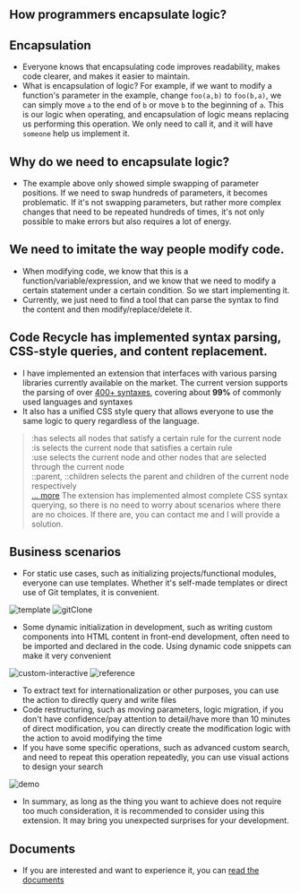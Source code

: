## How programmers encapsulate logic?
## Encapsulation
- Everyone knows that encapsulating code improves readability, makes code clearer, and makes it easier to maintain.
- What is encapsulation of logic? For example, if we want to modify a function's parameter in the example, change `foo(a,b)` to `foo(b,a)`, we can simply move `a` to the end of `b` or move `b` to the beginning of `a`. This is our logic when operating, and encapsulation of logic means replacing us performing this operation. We only need to call it, and it will have `someone` help us implement it.

## Why do we need to encapsulate logic?
- The example above only showed simple swapping of parameter positions. If we need to swap hundreds of parameters, it becomes problematic. If it's not swapping parameters, but rather more complex changes that need to be repeated hundreds of times, it's not only possible to make errors but also requires a lot of energy.

## We need to imitate the way people modify code.
- When modifying code, we know that this is a function/variable/expression, and we know that we need to modify a certain statement under a certain condition. So we start implementing it.
- Currently, we just need to find a tool that can parse the syntax to find the content and then modify/replace/delete it.

## Code Recycle has implemented syntax parsing, CSS-style queries, and content replacement.
- I have implemented an extension that interfaces with various parsing libraries currently available on the market. The current version supports the parsing of over [400+ syntaxes](https://wszgrcy.github.io/code-recycle/#/zh-Hans/%E8%AE%BE%E8%AE%A1/css%E8%AF%AD%E6%B3%95%E6%9F%A5%E8%AF%A2?id=%e6%94%af%e6%8c%81%e8%af%ad%e8%a8%80%e8%af%ad%e6%b3%95), covering about **99%** of commonly used languages and syntaxes
- It also has a unified CSS style query that allows everyone to use the same logic to query regardless of the language.
> :has  selects all nodes that satisfy a certain rule for the current node  
> :is  selects the current node that satisfies a certain rule  
> :use  selects the current node and other nodes that are selected through the current node  
> ::parent, ::children  selects the parent and children of the current node respectively  
> [... more](https://wszgrcy.github.io/code-recycle/#/zh-Hans/%E8%AE%BE%E8%AE%A1/css%E8%AF%AD%E6%B3%95%E6%9F%A5%E8%AF%A2?id=css-%E9%80%89%E6%8B%A9%E5%99%A8%E6%94%AF%E6%8C%81)
> The extension has implemented almost complete CSS syntax querying, so there is no need to worry about scenarios where there are no choices. If there are, you can contact me and I will provide a solution.


## Business scenarios
- For static use cases, such as initializing projects/functional modules, everyone can use templates. Whether it's self-made templates or direct use of Git templates, it is convenient.

![template](https://cdn.jsdelivr.net/gh/wszgrcy/code-recycle@1.1.0/docs/image/template.webp)
![gitClone](https://cdn.jsdelivr.net/gh/wszgrcy/code-recycle@1.1.0/docs/zh-Hans/image/gitClone.png)

- Some dynamic initialization in development, such as writing custom components into HTML content in front-end development, often need to be imported and declared in the code. Using dynamic code snippets can make it very convenient

![custom-interactive](https://cdn.jsdelivr.net/gh/wszgrcy/code-recycle@1.1.0/docs/image/custom-interactive.jpg)
![reference](https://cdn.jsdelivr.net/gh/wszgrcy/code-recycle@1.1.0/docs/image/dynamic-snippet-angular/reference.gif)

- To extract text for internationalization or other purposes, you can use the action to directly query and write files
- Code restructuring, such as moving parameters, logic migration, if you don't have confidence/pay attention to detail/have more than 10 minutes of direct modification, you can directly create the modification logic with the action to avoid modifying the time
- If you have some specific operations, such as advanced custom search, and need to repeat this operation repeatedly, you can use visual actions to design your search

![demo](https://cdn.jsdelivr.net/gh/wszgrcy/code-recycle@1.1.0/docs/image/view-action/demo.gif)

- In summary, as long as the thing you want to achieve does not require too much consideration, it is recommended to consider using this extension. It may bring you unexpected surprises for your development.

## Documents
- If you are interested and want to experience it, you can [read the documents](https://wszgrcy.github.io/code-recycle/#/en-US/README)
